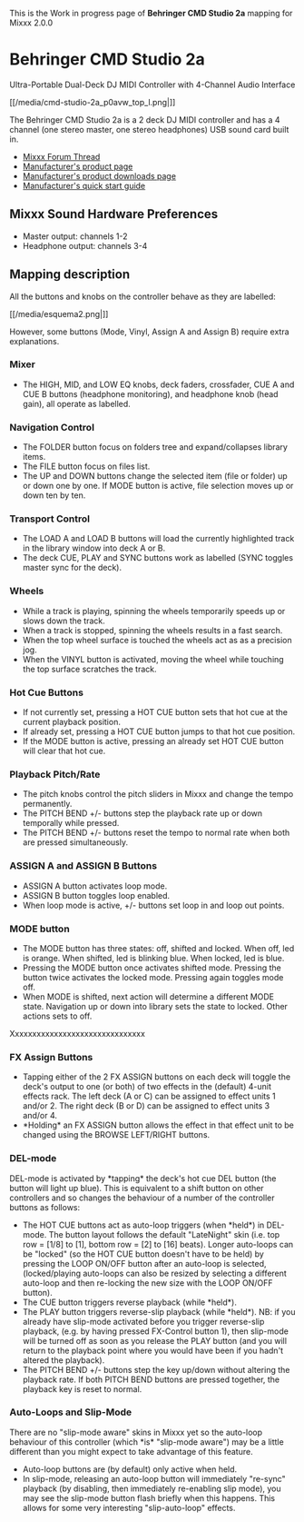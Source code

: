 This is the Work in progress page of **Behringer CMD Studio 2a** mapping
for Mixxx 2.0.0

# Behringer CMD Studio 2a

Ultra-Portable Dual-Deck DJ MIDI Controller with 4-Channel Audio
Interface

[[/media/cmd-studio-2a_p0avw_top_l.png|]]

The Behringer CMD Studio 2a is a 2 deck DJ MIDI controller and has a 4
channel (one stereo master, one stereo headphones) USB sound card built
in.

  - [Mixxx Forum
    Thread](https://www.mixxx.org/forums/viewtopic.php?f=7&t=9359)
  - [Manufacturer's product
    page](https://www.musictri.be/Categories/Behringer/Computer-Audio/DJ-Controllers/CMD-STUDIO-2A/p/P0AVW)
  - [Manufacturer's product downloads
    page](http://www.musictri.be/Categories/Behringer/Computer-Audio/DJ-Controllers/CMD-STUDIO-2A/p/P0AVW/downloads)
  - [Manufacturer's quick start
    guide](https://media.music-group.com/media/PLM/data/docs/P0AVW/CMD%20STUDIO%202A_QSG_WW.pdf)

## Mixxx Sound Hardware Preferences

  - Master output: channels 1-2
  - Headphone output: channels 3-4

## Mapping description

All the buttons and knobs on the controller behave as they are labelled:

[[/media/esquema2.png|]]

However, some buttons (Mode, Vinyl, Assign A and Assign B) require extra
explanations.

### Mixer

  - The HIGH, MID, and LOW EQ knobs, deck faders, crossfader, CUE A and
    CUE B buttons (headphone monitoring), and headphone knob (head
    gain), all operate as labelled.

### Navigation Control

  - The FOLDER button focus on folders tree and expand/collapses library
    items.
  - The FILE button focus on files list.
  - The UP and DOWN buttons change the selected item (file or folder) up
    or down one by one. If MODE button is active, file selection moves
    up or down ten by ten.

### Transport Control

  - The LOAD A and LOAD B buttons will load the currently highlighted
    track in the library window into deck A or B.
  - The deck CUE, PLAY and SYNC buttons work as labelled (SYNC toggles
    master sync for the deck).

### Wheels

  - While a track is playing, spinning the wheels temporarily speeds up
    or slows down the track.
  - When a track is stopped, spinning the wheels results in a fast
    search.
  - When the top wheel surface is touched the wheels act as as a
    precision jog.
  - When the VINYL button is activated, moving the wheel while touching
    the top surface scratches the track.

### Hot Cue Buttons

  - If not currently set, pressing a HOT CUE button sets that hot cue at
    the current playback position.
  - If already set, pressing a HOT CUE button jumps to that hot cue
    position.
  - If the MODE button is active, pressing an already set HOT CUE button
    will clear that hot cue.

### Playback Pitch/Rate

  - The pitch knobs control the pitch sliders in Mixxx and change the
    tempo permanently.
  - The PITCH BEND +/- buttons step the playback rate up or down
    temporally while pressed.
  - The PITCH BEND +/- buttons reset the tempo to normal rate when both
    are pressed simultaneously.

### ASSIGN A and ASSIGN B Buttons

  - ASSIGN A button activates loop mode.
  - ASSIGN B button toggles loop enabled.
  - When loop mode is active, +/- buttons set loop in and loop out
    points.

### MODE button

  - The MODE button has three states: off, shifted and locked. When off,
    led is orange. When shifted, led is blinking blue. When locked, led
    is blue.
  - Pressing the MODE button once activates shifted mode. Pressing the
    button twice activates the locked mode. Pressing again toggles mode
    off.
  - When MODE is shifted, next action will determine a different MODE
    state. Navigation up or down into library sets the state to locked.
    Other actions sets to off.

Xxxxxxxxxxxxxxxxxxxxxxxxxxxxxxx

### FX Assign Buttons

  - Tapping either of the 2 FX ASSIGN buttons on each deck will toggle
    the deck's output to one (or both) of two effects in the (default)
    4-unit effects rack. The left deck (A or C) can be assigned to
    effect units 1 and/or 2. The right deck (B or D) can be assigned to
    effect units 3 and/or 4.
  - \*Holding\* an FX ASSIGN button allows the effect in that effect
    unit to be changed using the BROWSE LEFT/RIGHT buttons.

### DEL-mode

DEL-mode is activated by \*tapping\* the deck's hot cue DEL button (the
button will light up blue). This is equivalent to a shift button on
other controllers and so changes the behaviour of a number of the
controller buttons as follows:

  - The HOT CUE buttons act as auto-loop triggers (when \*held\*) in
    DEL-mode. The button layout follows the default "LateNight" skin
    (i.e. top row = \[1/8\] to \[1\], bottom row = \[2\] to \[16\]
    beats). Longer auto-loops can be "locked" (so the HOT CUE button
    doesn't have to be held) by pressing the LOOP ON/OFF button after an
    auto-loop is selected, (locked/playing auto-loops can also be
    resized by selecting a different auto-loop and then re-locking the
    new size with the LOOP ON/OFF button).
  - The CUE button triggers reverse playback (while \*held\*).
  - The PLAY button triggers reverse-slip playback (while \*held\*). NB:
    if you already have slip-mode activated before you trigger
    reverse-slip playback, (e.g. by having pressed FX-Control button 1),
    then slip-mode will be turned off as soon as you release the PLAY
    button (and you will return to the playback point where you would
    have been if you hadn't altered the playback).
  - The PITCH BEND +/- buttons step the key up/down without altering the
    playback rate. If both PITCH BEND buttons are pressed together, the
    playback key is reset to normal.

### Auto-Loops and Slip-Mode

There are no "slip-mode aware" skins in Mixxx yet so the auto-loop
behaviour of this controller (which \*is\* "slip-mode aware") may be a
little different than you might expect to take advantage of this
feature.

  - Auto-loop buttons are (by default) only active when held.
  - In slip-mode, releasing an auto-loop button will immediately
    "re-sync" playback (by disabling, then immediately re-enabling slip
    mode), you may see the slip-mode button flash briefly when this
    happens. This allows for some very interesting "slip-auto-loop"
    effects.
